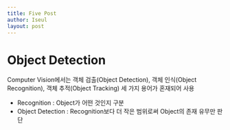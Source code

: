 ```yaml
---
title: Five Post
author: Iseul
layout: post
---
```


Object Detection
===

Computer Vision에서는 객체 검출(Object Detection), 객체 인식(Object Recognition), 객체 추적(Object Tracking) 세 가지 용어가 혼재되어 사용

* Recognition : Object가 어떤 것인지 구분
* Object Detection : Recognition보다 더 작은 범위로써 Object의 존재 유무만 판단
